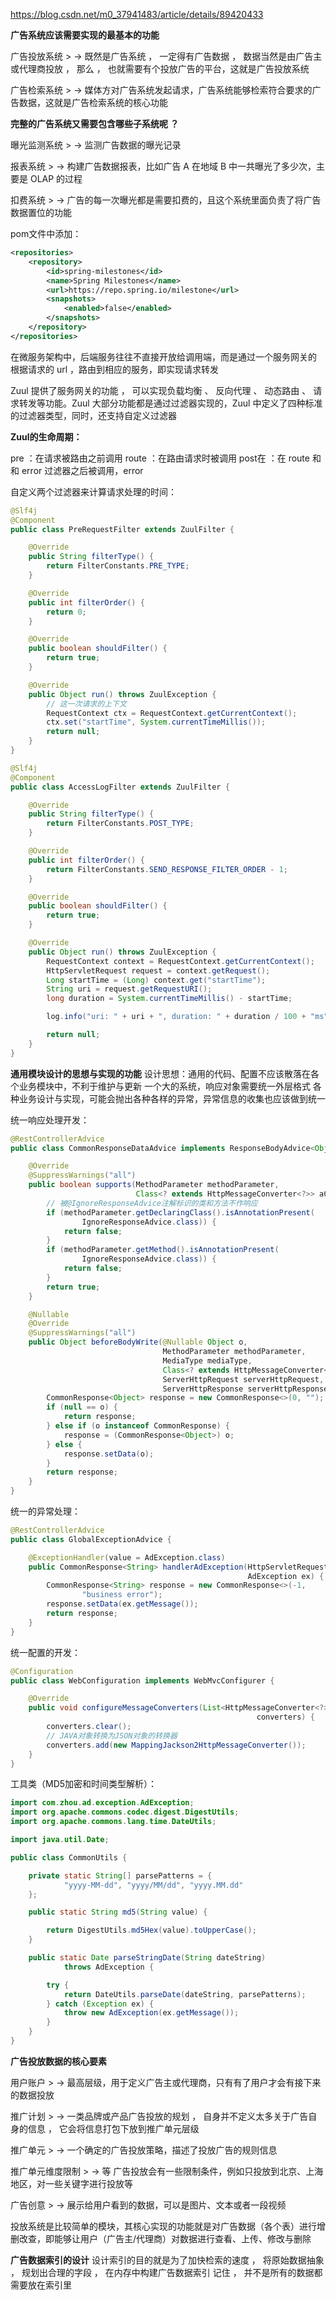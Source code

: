 https://blog.csdn.net/m0_37941483/article/details/89420433

**广告系统应该需要实现的最基本的功能**

广告投放系统 > ->  既然是广告系统 ， 一定得有广告数据 ， 数据当然是由广告主或代理商投放 ， 那么 ， 也就需要有个投放广告的平台，这就是广告投放系统

广告检索系统 > ->  媒体方对广告系统发起请求，广告系统能够检索符合要求的广告数据，这就是广告检索系统的核心功能

**完整的广告系统又需要包含哪些子系统呢  ？**

曝光监测系统 > ->  监测广告数据的曝光记录

报表系统 > ->  构建广告数据报表，比如广告 A  在地域 B 中一共曝光了多少次，主要是 OLAP  的过程

扣费系统 > ->  广告的每一次曝光都是需要扣费的，且这个系统里面负责了将广告数据置位的功能

pom文件中添加：

```xml
<repositories>
    <repository>
        <id>spring-milestones</id>
        <name>Spring Milestones</name>
        <url>https://repo.spring.io/milestone</url>
        <snapshots>
            <enabled>false</enabled>
        </snapshots>
    </repository>
</repositories>
```

在微服务架构中，后端服务往往不直接开放给调用端，而是通过一个服务网关的 根据请求的  url ，路由到相应的服务，即实现请求转发

Zuul  提供了服务网关的功能 ， 可以实现负载均衡 、 反向代理 、 动态路由 、 请求转发等功能。Zuul  大部分功能都是通过过滤器实现的，Zuul  中定义了四种标准的过滤器类型，同时，还支持自定义过滤器

**Zuul的生命周期：**

pre ：在请求被路由之前调用
route ：在路由请求时被调用
post在 ：在 route 和 和 error  过滤器之后被调用，error

自定义两个过滤器来计算请求处理的时间：

```java
@Slf4j
@Component
public class PreRequestFilter extends ZuulFilter {

    @Override
    public String filterType() {
        return FilterConstants.PRE_TYPE;
    }

    @Override
    public int filterOrder() {
        return 0;
    }

    @Override
    public boolean shouldFilter() {
        return true;
    }

    @Override
    public Object run() throws ZuulException {
        // 这一次请求的上下文
        RequestContext ctx = RequestContext.getCurrentContext();
        ctx.set("startTime", System.currentTimeMillis());
        return null;
    }
}
```

```java
@Slf4j
@Component
public class AccessLogFilter extends ZuulFilter {

    @Override
    public String filterType() {
        return FilterConstants.POST_TYPE;
    }

    @Override
    public int filterOrder() {
        return FilterConstants.SEND_RESPONSE_FILTER_ORDER - 1;
    }

    @Override
    public boolean shouldFilter() {
        return true;
    }

    @Override
    public Object run() throws ZuulException {
        RequestContext context = RequestContext.getCurrentContext();
        HttpServletRequest request = context.getRequest();
        Long startTime = (Long) context.get("startTime");
        String uri = request.getRequestURI();
        long duration = System.currentTimeMillis() - startTime;

        log.info("uri: " + uri + ", duration: " + duration / 100 + "ms");

        return null;
    }
}
```

**通用模块设计的思想与实现的功能**
设计思想：通用的代码、配置不应该散落在各个业务模块中，不利于维护与更新
一个大的系统，响应对象需要统一外层格式
各种业务设计与实现，可能会抛出各种各样的异常，异常信息的收集也应该做到统一

统一响应处理开发：

```java
@RestControllerAdvice
public class CommonResponseDataAdvice implements ResponseBodyAdvice<Object> {

    @Override
    @SuppressWarnings("all")
    public boolean supports(MethodParameter methodParameter,
                            Class<? extends HttpMessageConverter<?>> aClass) {
        // 被@IgnoreResponseAdvice注解标识的类和方法不作响应
        if (methodParameter.getDeclaringClass().isAnnotationPresent(
                IgnoreResponseAdvice.class)) {
            return false;
        }
        if (methodParameter.getMethod().isAnnotationPresent(
                IgnoreResponseAdvice.class)) {
            return false;
        }
        return true;
    }

    @Nullable
    @Override
    @SuppressWarnings("all")
    public Object beforeBodyWrite(@Nullable Object o,
                                  MethodParameter methodParameter,
                                  MediaType mediaType,
                                  Class<? extends HttpMessageConverter<?>> aClass,
                                  ServerHttpRequest serverHttpRequest,
                                  ServerHttpResponse serverHttpResponse) {
        CommonResponse<Object> response = new CommonResponse<>(0, "");
        if (null == o) {
            return response;
        } else if (o instanceof CommonResponse) {
            response = (CommonResponse<Object>) o;
        } else {
            response.setData(o);
        }
        return response;
    }
}
```

统一的异常处理：

```java
@RestControllerAdvice
public class GlobalExceptionAdvice {

    @ExceptionHandler(value = AdException.class)
    public CommonResponse<String> handlerAdException(HttpServletRequest req,
                                                     AdException ex) {
        CommonResponse<String> response = new CommonResponse<>(-1,
                "business error");
        response.setData(ex.getMessage());
        return response;
    }
}
```

统一配置的开发：

```java
@Configuration
public class WebConfiguration implements WebMvcConfigurer {

    @Override
    public void configureMessageConverters(List<HttpMessageConverter<?>>
                                                       converters) {
        converters.clear();
        // JAVA对象转换为JSON对象的转换器
        converters.add(new MappingJackson2HttpMessageConverter());
    }
}
```

工具类（MD5加密和时间类型解析）：

```java
import com.zhou.ad.exception.AdException;
import org.apache.commons.codec.digest.DigestUtils;
import org.apache.commons.lang.time.DateUtils;

import java.util.Date;

public class CommonUtils {

    private static String[] parsePatterns = {
            "yyyy-MM-dd", "yyyy/MM/dd", "yyyy.MM.dd"
    };

    public static String md5(String value) {

        return DigestUtils.md5Hex(value).toUpperCase();
    }

    public static Date parseStringDate(String dateString)
            throws AdException {

        try {
            return DateUtils.parseDate(dateString, parsePatterns);
        } catch (Exception ex) {
            throw new AdException(ex.getMessage());
        }
    }
}
```

**广告投放数据的核心要素**

用户账户 > ->  最高层级，用于定义广告主或代理商，只有有了用户才会有接下来的数据投放

推广计划 > ->  一类品牌或产品广告投放的规划 ， 自身并不定义太多关于广告自身的信息 ， 它会将信息打包下放到推广单元层级

推广单元 > ->  一个确定的广告投放策略，描述了投放广告的规则信息

推广单元维度限制 > -> 等 广告投放会有一些限制条件，例如只投放到北京、上海地区，对一些关键字进行投放等

广告创意 > -> 展示给用户看到的数据，可以是图片、文本或者一段视频

投放系统是比较简单的模块，其核心实现的功能就是对广告数据（各个表）进行增删改查，即能够让用户（广告主/代理商）对数据进行查看、上传、修改与删除

**广告数据索引的设计**
设计索引的目的就是为了加快检索的速度 ， 将原始数据抽象 ， 规划出合理的字段 ， 在内存中构建广告数据索引 记住 ， 并不是所有的数据都需要放在索引里
